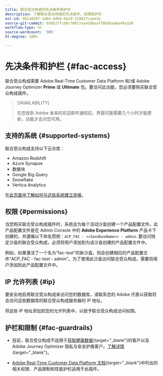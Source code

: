 ```yaml
---
title: 联合受众构成的先决条件和护栏
description: 了解联合受众构成的先决条件、权限和护栏
exl-id: 661a838f-146e-4d68-bb2d-319827caee3a
source-git-commit: 65052ffcd8c70817aa428bea7f8b6baa0a49a1b0
workflow-type: ht
source-wordcount: '305'
ht-degree: 100%

---
```


# 先决条件和护栏 {#fac-access}

联合受众构成需要 Adobe Real-Time Customer Data Platform 和/或 Adobe Journey Optimizer **Prime** 或 **Ultimate** 包。要访问此功能，您必须要购买联合受众构成插件。

>[!AVAILABILITY]
>
>在您收到 Adobe 发来的欢迎邮件通知后，界面可能需要几个小时才能更新，功能才会对您可用。

## 支持的系统 {#supported-systems}

联合受众构成支持以下云仓库：

* Amazon Redshift
* Azure Synapse
* 数据块
* Google Big Query
* Snowflake
* Vertica Analytics

在[此页面中了解如何与这些系统建立连接](../connections/connections.md)。

## 权限 {#permissions}

当您购买联合受众构成插件时，系统会为每个活动沙盒创建一个产品配置文件。此产品配置文件是在 Admin Console 中的 **Adobe Experience Platform** 产品卡下创建的，并遵循以下命名惯例：`ACP_FAC - <<SandboxName>> - admin.`要访问特定沙盒的联合受众构成，必须将用户添加到为该沙盒创建的产品配置文件中。

例如，如果激活了一个名为“fac-test”的新沙盒，则会创建相应的产品配置文件“ACP_FAC - fac-test - admin”。为了使用此沙盒访问联合受众构成，需要将用户添加到此产品配置文件中。

## IP 允许列表 {#ip}

要安全地启用联合受众构成来访问您的数据库，请联系您的 Adobe 代表以获取将会访问这些数据库的联合受众构成服务器的 IP 地址。

将这些 IP 地址添加到您的允许列表中，以授予联合受众构成访问权限。

## 护栏和限制 {#fac-guardrails}

* 目前，联合受众构成不适用于[获取健康数据](https://experienceleague.adobe.com/zh-hans/docs/events/customer-data-management-voices-recordings/governance/healthcare-shield){target="_blank"}的客户以及 Adobe Journey Optimizer 隐私与安全护盾客户。[了解详情](https://experienceleague.adobe.com/zh-hans/docs/journey-optimizer/using/audiences-profiles-identities/audiences/about-audiences){target="_blank"}。

<!--
* Federated Audience Composition is compatible with Privacy & Security Shield and can be used in all verticals except for healthcare industries. Currently, Federated Audience Composition cannot be licensed to customers looking to ingest health data. [Learn more](https://experienceleague.adobe.com/en/docs/events/customer-data-management-voices-recordings/governance/healthcare-shield){target="_blank"}-->

* [Adobe Real-Time Customer Data Platform 文档](https://experienceleague.adobe.com/zh-hans/docs/experience-platform/profile/guardrails){target="_blank"}中列出的相关权限、产品限制和性能护栏适用于此插件。
